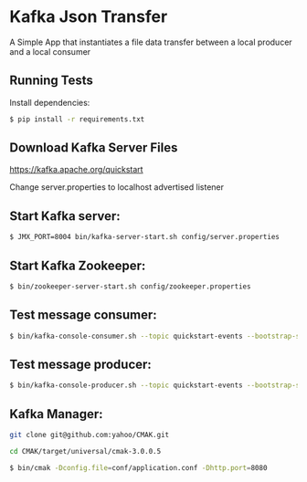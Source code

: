 
# Kafka Json Transfer

A Simple App that instantiates a file data transfer
between a local producer and a local consumer


## Running Tests

Install dependencies:

```bash
$ pip install -r requirements.txt
```

## Download Kafka Server Files

https://kafka.apache.org/quickstart

Change server.properties to localhost advertised listener

## Start Kafka server:

```bash
$ JMX_PORT=8004 bin/kafka-server-start.sh config/server.properties 
```
## Start Kafka Zookeeper:
```bash
$ bin/zookeeper-server-start.sh config/zookeeper.properties
```
## Test message consumer:
```bash
$ bin/kafka-console-consumer.sh --topic quickstart-events --bootstrap-server localhost:9092
```
## Test message producer:
```bash
$ bin/kafka-console-producer.sh --topic quickstart-events --bootstrap-server localhost:9092 
```
## Kafka Manager:

```bash
git clone git@github.com:yahoo/CMAK.git

cd CMAK/target/universal/cmak-3.0.0.5 

$ bin/cmak -Dconfig.file=conf/application.conf -Dhttp.port=8080
```

